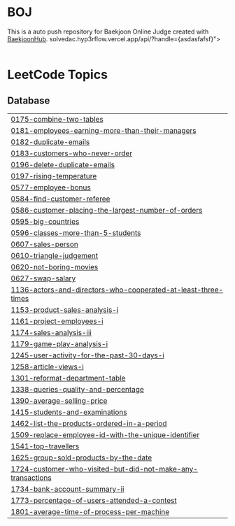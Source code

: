 # BOJ
This is a auto push repository for Baekjoon Online Judge created with [BaekjoonHub](https://github.com/BaekjoonHub/BaekjoonHub).
solvedac.hyp3rflow.vercel.app/api/?handle={asdasfafsf}"></br></br>

<!---LeetCode Topics Start-->
# LeetCode Topics
## Database
|  |
| ------- |
| [0175-combine-two-tables](https://github.com/asdasfafsf/BOJ/tree/master/0175-combine-two-tables) |
| [0181-employees-earning-more-than-their-managers](https://github.com/asdasfafsf/BOJ/tree/master/0181-employees-earning-more-than-their-managers) |
| [0182-duplicate-emails](https://github.com/asdasfafsf/BOJ/tree/master/0182-duplicate-emails) |
| [0183-customers-who-never-order](https://github.com/asdasfafsf/BOJ/tree/master/0183-customers-who-never-order) |
| [0196-delete-duplicate-emails](https://github.com/asdasfafsf/BOJ/tree/master/0196-delete-duplicate-emails) |
| [0197-rising-temperature](https://github.com/asdasfafsf/BOJ/tree/master/0197-rising-temperature) |
| [0577-employee-bonus](https://github.com/asdasfafsf/BOJ/tree/master/0577-employee-bonus) |
| [0584-find-customer-referee](https://github.com/asdasfafsf/BOJ/tree/master/0584-find-customer-referee) |
| [0586-customer-placing-the-largest-number-of-orders](https://github.com/asdasfafsf/BOJ/tree/master/0586-customer-placing-the-largest-number-of-orders) |
| [0595-big-countries](https://github.com/asdasfafsf/BOJ/tree/master/0595-big-countries) |
| [0596-classes-more-than-5-students](https://github.com/asdasfafsf/BOJ/tree/master/0596-classes-more-than-5-students) |
| [0607-sales-person](https://github.com/asdasfafsf/BOJ/tree/master/0607-sales-person) |
| [0610-triangle-judgement](https://github.com/asdasfafsf/BOJ/tree/master/0610-triangle-judgement) |
| [0620-not-boring-movies](https://github.com/asdasfafsf/BOJ/tree/master/0620-not-boring-movies) |
| [0627-swap-salary](https://github.com/asdasfafsf/BOJ/tree/master/0627-swap-salary) |
| [1136-actors-and-directors-who-cooperated-at-least-three-times](https://github.com/asdasfafsf/BOJ/tree/master/1136-actors-and-directors-who-cooperated-at-least-three-times) |
| [1153-product-sales-analysis-i](https://github.com/asdasfafsf/BOJ/tree/master/1153-product-sales-analysis-i) |
| [1161-project-employees-i](https://github.com/asdasfafsf/BOJ/tree/master/1161-project-employees-i) |
| [1174-sales-analysis-iii](https://github.com/asdasfafsf/BOJ/tree/master/1174-sales-analysis-iii) |
| [1179-game-play-analysis-i](https://github.com/asdasfafsf/BOJ/tree/master/1179-game-play-analysis-i) |
| [1245-user-activity-for-the-past-30-days-i](https://github.com/asdasfafsf/BOJ/tree/master/1245-user-activity-for-the-past-30-days-i) |
| [1258-article-views-i](https://github.com/asdasfafsf/BOJ/tree/master/1258-article-views-i) |
| [1301-reformat-department-table](https://github.com/asdasfafsf/BOJ/tree/master/1301-reformat-department-table) |
| [1338-queries-quality-and-percentage](https://github.com/asdasfafsf/BOJ/tree/master/1338-queries-quality-and-percentage) |
| [1390-average-selling-price](https://github.com/asdasfafsf/BOJ/tree/master/1390-average-selling-price) |
| [1415-students-and-examinations](https://github.com/asdasfafsf/BOJ/tree/master/1415-students-and-examinations) |
| [1462-list-the-products-ordered-in-a-period](https://github.com/asdasfafsf/BOJ/tree/master/1462-list-the-products-ordered-in-a-period) |
| [1509-replace-employee-id-with-the-unique-identifier](https://github.com/asdasfafsf/BOJ/tree/master/1509-replace-employee-id-with-the-unique-identifier) |
| [1541-top-travellers](https://github.com/asdasfafsf/BOJ/tree/master/1541-top-travellers) |
| [1625-group-sold-products-by-the-date](https://github.com/asdasfafsf/BOJ/tree/master/1625-group-sold-products-by-the-date) |
| [1724-customer-who-visited-but-did-not-make-any-transactions](https://github.com/asdasfafsf/BOJ/tree/master/1724-customer-who-visited-but-did-not-make-any-transactions) |
| [1734-bank-account-summary-ii](https://github.com/asdasfafsf/BOJ/tree/master/1734-bank-account-summary-ii) |
| [1773-percentage-of-users-attended-a-contest](https://github.com/asdasfafsf/BOJ/tree/master/1773-percentage-of-users-attended-a-contest) |
| [1801-average-time-of-process-per-machine](https://github.com/asdasfafsf/BOJ/tree/master/1801-average-time-of-process-per-machine) |
<!---LeetCode Topics End-->
